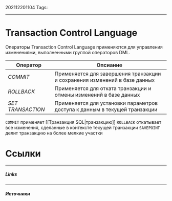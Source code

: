 202112201104
Tags:
___
# Transaction Control Language

Операторы Transaction Control Language применяются для управления изменениями, выполненными группой операторов DML.

| **Оператор**      | **Опсиание**                                                               |
| ----------------- | -------------------------------------------------------------------------- |
| *COMMIT*          | Применяется для завершения транзакции и сохранения изменений в базе данных |
| *ROLLBACK*        | Применяется для отката транзакции и отмены изменений в базе данных         |
| *SET TRANSACTION* |  Применяется для установки параметров доступа к данным в текущей транзакции                                                                          |




`COMMIT` применяет [[Транзакция SQL|транзакцию]]
`ROLLBACK` откатывает все изменения, сделанные в контексте текущей транзакции
`SAVEPOINT` делит транзакцию на более мелкие участки



# Ссылки
___
##### Links


---
##### Источники
